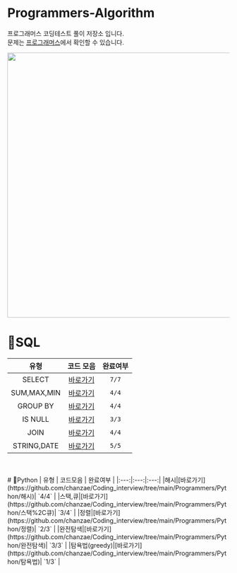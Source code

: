 # Programmers-Algorithm
프로그래머스 코딩테스트 풀이 저장소 입니다.  
문제는 [프로그래머스](https://programmers.co.kr/learn/challenges)에서 확인할 수 있습니다.


<p align="center"><img src="https://user-images.githubusercontent.com/106292833/173176426-598a64c1-43d8-46af-a6e9-f2f8298e9878.jpg" width="600"/></p>


# 🚪SQL
| 유형 | 코드 모음 | 완료여부 |
|:---:|:---:|:---:| 
|SELECT|[바로가기](https://github.com/chanzae/Coding_interview/tree/main/Programmers/SQL/SELECT)| `7/7` |
|SUM,MAX,MIN|[바로가기](https://github.com/chanzae/Coding_interview/tree/main/Programmers/SQL/SUM%2CMAX%2CMIN)| `4/4` |
|GROUP BY|[바로가기](https://github.com/chanzae/Coding_interview/tree/main/Programmers/SQL/GROUP%20BY)| `4/4` |
|IS NULL|[바로가기](https://github.com/chanzaeCoding_interview/tree/main/Programmers/SQL/IS%20NULL)| `3/3` |
|JOIN|[바로가기](https://github.com/chanzae/Coding_interview/tree/main/Programmers/SQL/JOIN)| `4/4` |
|STRING,DATE|[바로가기](https://github.com/chanzae/Coding_interview/tree/main/Programmers/SQL/STRING%2CDATE)| `5/5` |
<br>
<br>
# 🐍Python
| 유형 | 코드모음 | 완료여부 |
|:---:|:---:|:---:|
|해시|[바로가기](https://github.com/chanzae/Coding_interview/tree/main/Programmers/Python/해시)| `4/4` |
|스택,큐|[바로가기](https://github.com/chanzae/Coding_interview/tree/main/Programmers/Python/스택%2C큐)| `3/4` |
|정렬|[바로가기](https://github.com/chanzae/Coding_interview/tree/main/Programmers/Python/정렬)| `2/3` |
|완전탐색|[바로가기](https://github.com/chanzae/Coding_interview/tree/main/Programmers/Python/완전탐색)| `3/3` |
|탐욕법(greedy)|[바로가기](https://github.com/chanzae/Coding_interview/tree/main/Programmers/Python/탐욕법)| `1/3` |
